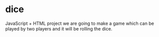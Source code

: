 # dice
JavaScript + HTML project we are going to make a game which can be played by two players and it will be rolling the dice. 
